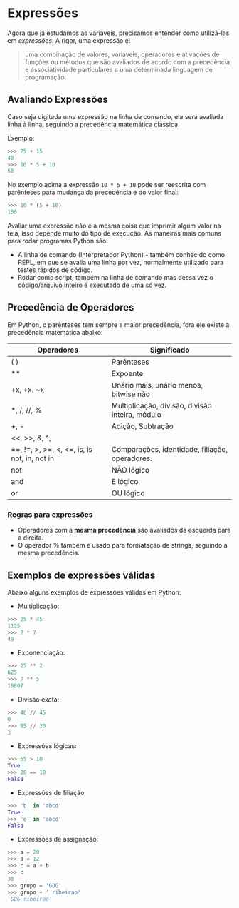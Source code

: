 # Expressões

Agora que já estudamos as variáveis, precisamos entender como utilizá-las em _expressões_. A rigor, uma expressão é:

> uma combinação de valores, variáveis, operadores e ativações de funções ou métodos que são avaliados de acordo com a precedência e associatividade particulares a uma determinada linguagem de programação.

## Avaliando Expressões

Caso seja digitada uma expressão na linha de comando, ela será avaliada linha à linha, seguindo a precedência matemática clássica.

Exemplo:
```Python
>>> 25 + 15
40
>>> 10 * 5 + 10
60
```

No exemplo acima a expressão `10 * 5 + 10` pode ser reescrita com parênteses para mudança da precedência e do valor final:

```Python
>>> 10 * (5 + 10)
150
```

Avaliar uma expressão não é a mesma coisa que imprimir algum valor na tela, isso depende muito do tipo de execução. As maneiras mais comuns para rodar programas Python são:
- A linha de comando (Interpretador Python) - também conhecido como REPL, em que se avalia uma linha por vez, normalmente utilizado para testes rápidos de código.
- Rodar como script, também na linha de comando mas dessa vez o código/arquivo inteiro é executado de uma só vez.



## Precedência de Operadores

Em Python, o parênteses tem sempre a maior precedência, fora ele existe a precedência matemática abaixo:

| Operadores                                   | Significado                                     |
|----------------------------------------------|-------------------------------------------------|
| ( )                                          | Parênteses                                      |
| **                                           | Expoente                                        |
| +x, +x. ~x                                   | Unário mais, unário menos, bitwise não          |
| *, /, //, %                                  | Multiplicação, divisão, divisão inteira, módulo |
| +, -                                         | Adição, Subtração                               |
| <<, >>, &, ^, |                              | Operadores Bitwise                              |
| ==, !=, >, >=, <, <=, is, is not, in, not in | Comparações, identidade, filiação, operadores.  |
| not                                          | NÃO lógico                                      |
| and                                          | E lógico                                        |
| or                                           | OU lógico                                       |


### Regras para expressões

- Operadores com a **mesma precedência** são avaliados da esquerda para a direita. 
- O operador % também é usado para formatação de strings, seguindo a mesma precedência.



## Exemplos de expressões válidas

Abaixo alguns exemplos de expressões válidas em Python:

- Multiplicação:
```python
>>> 25 * 45
1125
>>> 7 * 7
49
```

- Exponenciação:
```python
>>> 25 ** 2
625
>>> 7 ** 5
16807
```

- Divisão exata:
```python
>>> 40 // 45
0
>>> 95 // 30
3
```

- Expressões lógicas:
```python
>>> 55 > 10
True
>>> 20 == 10
False
```

- Expressões de filiação:
```python
>>> 'b' in 'abcd'
True
>>> 'e' in 'abcd'
False
```

- Expressões de assignação:
```python
>>> a = 20
>>> b = 12
>>> c = a + b
>>> c
30
>>> grupo = 'GDG'
>>> grupo + ' ribeirao'
'GDG ribeirao'
```